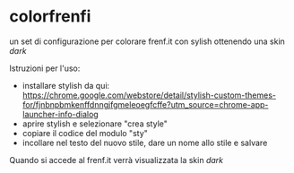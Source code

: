 # colorfrenfi

un set di configurazione per colorare frenf.it con sylish
ottenendo una skin *dark*

Istruzioni per l'uso:
* installare stylish da qui: https://chrome.google.com/webstore/detail/stylish-custom-themes-for/fjnbnpbmkenffdnngjfgmeleoegfcffe?utm_source=chrome-app-launcher-info-dialog
* aprire stylish e selezionare "crea style"
* copiare il codice del modulo "sty"
* incollare nel testo del nuovo stile, dare un nome allo stile e salvare

Quando si accede al frenf.it verrà visualizzata la skin *dark*
